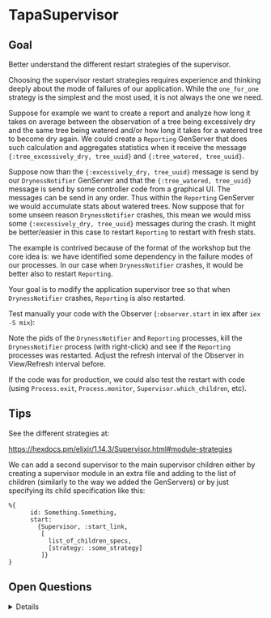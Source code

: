 # TapaSupervisor

## Goal

Better understand the different restart strategies of the supervisor.

Choosing the supervisor restart strategies requires experience and thinking
deeply about the mode of failures of our application. While the `one_for_one`
strategy is the simplest and the most used, it is not always the one we need.

Suppose for example we want to create a report and analyze how long it takes on
average between the observation of a tree being excessively dry and the same
tree being watered and/or how long it takes for a watered tree to become dry again.
We could create a `Reporting` GenServer that does such calculation and aggregates
statistics when it receive the message `{:tree_excessively_dry, tree_uuid}` and
`{:tree_watered, tree_uuid}`.

Suppose now than the `{:excessively_dry, tree_uuid}` message is send by our
`DrynessNotifier` GenServer and that the `{:tree_watered, tree_uuid}` message is
send by some controller code from a graphical UI. The messages can be send in
any order. Thus within the `Reporting` GenServer we would accumulate stats about
watered trees. Now suppose that for some unseen reason `DrynessNotifier`
crashes, this mean we would miss some `{:excessively_dry, tree_uuid}` messages
during the crash. It might be better/easier in this case to restart `Reporting`
to restart with fresh stats.

The example is contrived because of the format of the workshop but the core idea
is: we have identified some dependency in the failure modes of our processes. In
our case when `DrynessNotifier` crashes, it would be better also to restart
`Reporting`.

Your goal is to modify the application supervisor tree so that when
`DrynessNotifier` crashes, `Reporting` is also restarted.

Test manually your code with the Observer (`:observer.start` in iex after `iex
-S mix`):

Note the pids of the `DrynessNotifier` and `Reporting` processes, kill the
`DrynessNotifier` process (with right-click) and see if the `Reporting`
processes was restarted. Adjust the refresh interval of the Observer in
View/Refresh interval before.

If the code was for production, we could also test the restart with code (using
`Process.exit`, `Process.monitor`, `Supervisor.which_children`, etc).

## Tips

See the different strategies at:

https://hexdocs.pm/elixir/1.14.3/Supervisor.html#module-strategies

We can add a second supervisor to the main supervisor children either by
creating a supervisor module in an extra file and adding to the list of children
(similarly to the way we added the GenServers) or by just specifying its child
specification like this:

```
%{
      id: Something.Something,
      start:
        {Supervisor, :start_link,
         [
           list_of_children_specs,
           [strategy: :some_strategy]
         ]}
}
```

## Open Questions

<details>
What's the advantage of having supervisors and restart strategies when either the
operating system (with systemd on Linux) or the distributed environment
(kubernetes for example) can restart the application?
</details>
